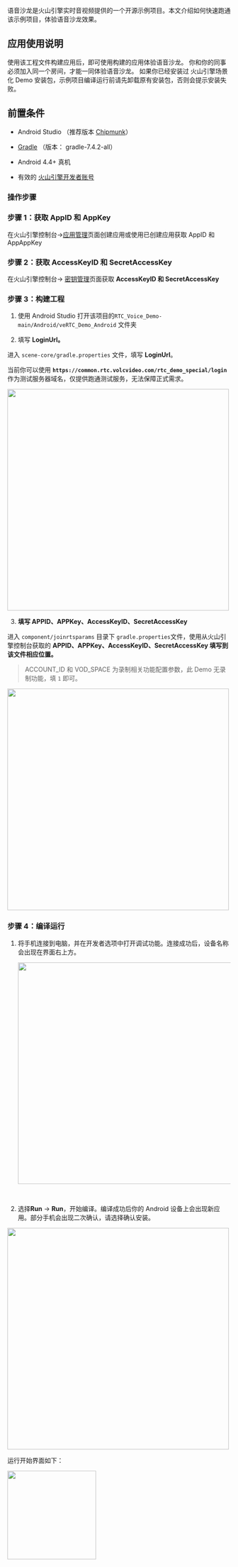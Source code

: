 语音沙龙是火山引擎实时音视频提供的一个开源示例项目。本文介绍如何快速跑通该示例项目，体验语音沙龙效果。

## 应用使用说明

使用该工程文件构建应用后，即可使用构建的应用体验语音沙龙。
你和你的同事必须加入同一个房间，才能一同体验语音沙龙。
如果你已经安装过 火山引擎场景化 Demo 安装包，示例项目编译运行前请先卸载原有安装包，否则会提示安装失败。

## 前置条件

- Android Studio （推荐版本 [Chipmunk](https://developer.android.com/studio/releases)）
	

- [Gradle](https://gradle.org/releases/) （版本： gradle-7.4.2-all）
	

- Android 4.4+ 真机
	

- 有效的 [火山引擎开发者账号](https://console.volcengine.com/auth/login)
	

### 操作步骤

### **步骤 1：获取 AppID 和 AppKey**

在火山引擎控制台->[应用管理](https://console.volcengine.com/rtc/listRTC)页面创建应用或使用已创建应用获取 AppID 和 AppAppKey

### **步骤 2：获取 AccessKeyID 和 SecretAccessKey**

在火山引擎控制台-> [密钥管理](https://console.volcengine.com/iam/keymanage/)页面获取 **AccessKeyID 和 SecretAccessKey**

### 步骤 3：构建工程

1. 使用 Android Studio 打开该项目的`RTC_Voice_Demo-main/Android/veRTC_Demo_Android` 文件夹
	

2. 填写 **LoginUrl。** 
	

进入 `scene-core/gradle.properties` 文件，填写 **LoginUrl**。

当前你可以使用 **`https://common.rtc.volcvideo.com/rtc_demo_special/login`** 作为测试服务器域名，仅提供跑通测试服务，无法保障正式需求。

<img src="https://lf3-volc-editor.volccdn.com/obj/volcfe/sop-public/upload_575c495980f1f21700405a2dd738722d" width="500px" >

3. **填写 APPID、APPKey、AccessKeyID、SecretAccessKey**
	

进入 `component/joinrtsparams` 目录下 `gradle.properties`文件，使用从火山引擎控制台获取的 **APPID、APPKey、AccessKeyID、SecretAccessKey 填写到该文件相应位置。** 
<br>

> ACCOUNT\_ID 和 VOD\_SPACE 为录制相关功能配置参数，此 Demo 无录制功能，填 `1` 即可。

<img src="https://lf3-volc-editor.volccdn.com/obj/volcfe/sop-public/upload_f4267cf5d85af43dafb3fcbf28eb360a" width="500px" >

### 步骤 4：编译运行

1. 将手机连接到电脑，并在开发者选项中打开调试功能。连接成功后，设备名称会出现在界面右上方。
	
	<img src="https://lf3-volc-editor.volccdn.com/obj/volcfe/sop-public/upload_a6621b8cb6b615378c306d026e0de317" width="500px" >
	

<br>

2. 选择**Run** -> **Run**，开始编译。编译成功后你的 Android 设备上会出现新应用。部分手机会出现二次确认，请选择确认安装。
	

<img src="https://lf3-volc-editor.volccdn.com/obj/volcfe/sop-public/upload_e67e7a1c53bd4dc6b1a3fd2da113a1d0" width="500px" >

运行开始界面如下：
<br>

<img src="https://lf6-volc-editor.volccdn.com/obj/volcfe/sop-public/upload_1d786b9c12649eb14ffeb14a291aaa0a" width="200px" >
<br>

<br>

<br>